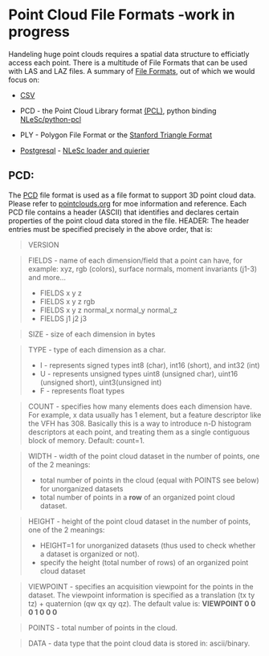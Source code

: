 # Point Cloud File Formats -work in progress
Handeling huge point clouds requires a spatial data structure to efficiatly access each point.
There is a multitude of File Formats that can be used with LAS and LAZ files. A summary of [File Formats](http://www.cloudcompare.org/doc/wiki/index.php?title=FILE_I/O), out of which we would focus on: 

* [CSV](https://docs.python.org/3/library/csv.html)

* PCD - the Point Cloud Library format [(PCL)](http://pointclouds.org/), python binding [NLeSc/python-pcl](https://github.com/NLeSC/python-pcl)

* PLY - Polygon File Format or the [Stanford Triangle Format](http://www.graphics.stanford.edu/data/3Dscanrep) 

* [Postgresql](https://www.postgresql.org/) - [NLeSc loader and quierier](https://github.com/NLeSC/pointcloud-benchmark/blob/master/python/pointcloud)


## PCD:
The [PCD](http://pointclouds.org/documentation/tutorials/pcd_file_format.php) file format is used as a file format to support 3D point cloud data. Please refer to [pointclouds.org](http://pointclouds.org/documentation/tutorials/pcd_file_format.php) for moe information and reference.
Each PCD file contains a header (ASCII) that identifies and declares certain properties of the point cloud data stored in the file. 
HEADER: The header entries must be specified precisely in the above order, that is:
> VERSION

> FIELDS -  name of each dimension/field that a point can have, for example: xyz, rgb (colors), surface normals, moment invariants (j1-3) and more...
>* FIELDS x y z                                
>* FIELDS x y z rgb                            
>* FIELDS x y z normal_x normal_y normal_z     
>* FIELDS j1 j2 j3                             

> SIZE - size of each dimension in bytes

> TYPE - type of each dimension as a char.
>  *  I - represents signed types int8 (char), int16 (short), and int32 (int)
>  *  U - represents unsigned types uint8 (unsigned char), uint16 (unsigned short), uint3(unsigned int)
>  * F - represents float types

> COUNT - specifies how many elements does each dimension have. For example, x data usually has 1 element, but a feature descriptor like the VFH has 308. Basically this is a way to introduce n-D histogram descriptors at each point, and treating them as a single contiguous block of memory. Default: count=1.

> WIDTH - width of the point cloud dataset in the number of points, one of the 2 meanings: 
> * total number of points in the cloud (equal with POINTS see below) for unorganized datasets
> * total number of points in a **row** of an organized point cloud dataset.

> HEIGHT - height of the point cloud dataset in the number of points, one of the 2 meanings:
> * HEIGHT=1 for unorganized datasets (thus used to check whether a dataset is organized or not).
> * specify the height (total number of rows) of an organized point cloud dataset

> VIEWPOINT - specifies an acquisition viewpoint for the points in the dataset. The viewpoint information is specified as a translation (tx ty tz) + quaternion (qw qx qy qz). The default value is: **VIEWPOINT 0 0 0 1 0 0 0**

> POINTS - total number of points in the cloud. 

> DATA - data type that the point cloud data is stored in: ascii/binary.


